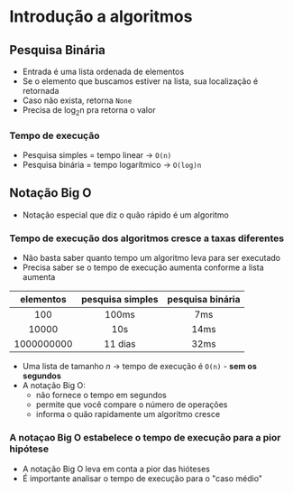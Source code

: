 # Introdução a algoritmos

## Pesquisa Binária

- Entrada é uma lista ordenada de elementos
- Se o elemento que buscamos estiver na lista, sua localização é retornada
- Caso não exista, retorna `None`
- Precisa de log<sub>2</sub>n pra retorna o valor

### Tempo de execução

- Pesquisa simples = tempo linear &rarr; `O(n)`
- Pesquisa binária = tempo logarítmico &rarr; `O(log)n`

## Notação Big O

- Notação especial que diz o quão rápido é um algoritmo

### Tempo de execução dos algoritmos cresce a taxas diferentes

- Não basta saber quanto tempo um algoritmo leva para ser executado
- Precisa saber se o tempo de execução aumenta conforme a lista aumenta


| elementos  | pesquisa simples | pesquisa binária |
|:----------:|:----------------:|:----------------:|
|    100     |      100ms       |       7ms        |
|   10000    |       10s        |       14ms       |
| 1000000000 |     11 dias      |       32ms       |

- Uma lista de tamanho *n* &rarr; tempo de execução é `O(n)` - **sem os segundos**
- A notação Big O:
  - não fornece o tempo em segundos
  - permite que você compare o número de operações
  - informa o quão rapidamente um algoritmo cresce

### A notaçao Big O estabelece o tempo de execução para a pior hipótese

- A notação Big O leva em conta a pior das hióteses
- É importante analisar o tempo de execução para o "caso médio"
